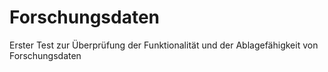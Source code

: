 # Forschungsdaten
Erster Test zur Überprüfung der Funktionalität und der Ablagefähigkeit von Forschungsdaten
